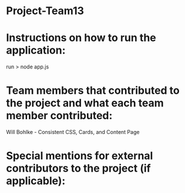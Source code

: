 # Project-Team13
 
# Instructions on how to run the application:
run > node app.js

# Team members that contributed to the project and what each team member contributed:
Will Bohlke - Consistent CSS, Cards, and Content Page

# Special mentions for external contributors to the project (if applicable):
